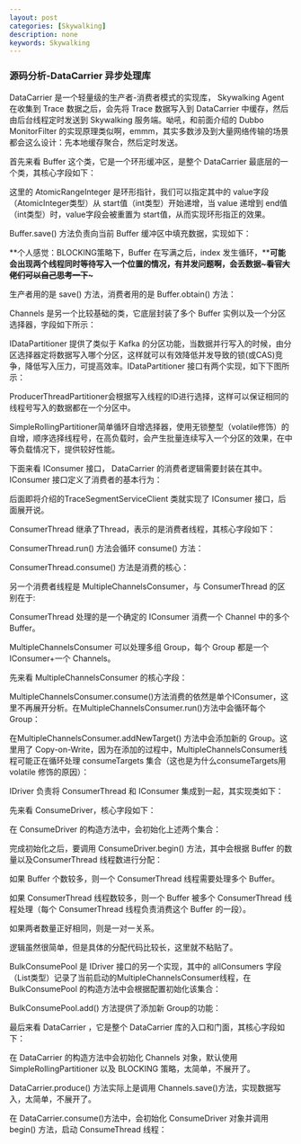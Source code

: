 ```yaml
---
layout: post
categories: [Skywalking]
description: none
keywords: Skywalking
---
```


### 源码分析-DataCarrier 异步处理库

DataCarrier 是一个轻量级的生产者-消费者模式的实现库， Skywalking Agent 在收集到 Trace 数据之后，会先将 Trace 数据写入到 DataCarrier 中缓存，然后由后台线程定时发送到 Skywalking 服务端。呦吼，和前面介绍的 Dubbo MonitorFilter 的实现原理类似啊，emmm，其实多数涉及到大量网络传输的场景都会这么设计：先本地缓存聚合，然后定时发送。



首先来看 Buffer 这个类，它是一个环形缓冲区，是整个 DataCarrier 最底层的一个类，其核心字段如下：

这里的 AtomicRangeInteger 是环形指针，我们可以指定其中的 value字段（AtomicInteger类型）从 start值（int类型）开始递增，当 value 递增到 end值（int类型）时，value字段会被重置为 start值，从而实现环形指正的效果。

Buffer.save() 方法负责向当前 Buffer 缓冲区中填充数据，实现如下：

**个人感觉：BLOCKING策略下，Buffer 在写满之后，index 发生循环，****可能会出现两个线程同时等待写入一个位置的情况，有并发问题啊，会丢数据~~~看官大佬们可以自己思考一下~~~**

生产者用的是 save() 方法，消费者用的是 Buffer.obtain() 方法：

Channels 是另一个比较基础的类，它底层封装了多个 Buffer 实例以及一个分区选择器，字段如下所示：

IDataPartitioner 提供了类似于 Kafka 的分区功能，当数据并行写入的时候，由分区选择器定将数据写入哪个分区，这样就可以有效降低并发导致的锁(或CAS)竞争，降低写入压力，可提高效率。IDataPartitioner 接口有两个实现，如下下图所示：

ProducerThreadPartitioner会根据写入线程的ID进行选择，这样可以保证相同的线程号写入的数据都在一个分区中。

SimpleRollingPartitioner简单循环自增选择器，使用无锁整型（volatile修饰）的自增，顺序选择线程号，在高负载时，会产生批量连续写入一个分区的效果，在中等负载情况下，提供较好性能。

下面来看 IConsumer 接口， DataCarrier 的消费者逻辑需要封装在其中。IConsumer 接口定义了消费者的基本行为：

后面即将介绍的TraceSegmentServiceClient 类就实现了 IConsumer 接口，后面展开说。

ConsumerThread 继承了Thread，表示的是消费者线程，其核心字段如下：

ConsumerThread.run() 方法会循环 consume() 方法：

ConsumerThread.consume() 方法是消费的核心：

另一个消费者线程是 MultipleChannelsConsumer，与 ConsumerThread 的区别在于:

ConsumerThread 处理的是一个确定的 IConsumer 消费一个 Channel 中的多个 Buffer。

MultipleChannelsConsumer 可以处理多组 Group，每个 Group 都是一个IConsumer+一个 Channels。

先来看 MultipleChannelsConsumer 的核心字段：

MultipleChannelsConsumer.consume()方法消费的依然是单个IConsumer，这里不再展开分析。在MultipleChannelsConsumer.run()方法中会循环每个 Group：

在MultipleChannelsConsumer.addNewTarget() 方法中会添加新的 Group。这里用了 Copy-on-Write，因为在添加的过程中，MultipleChannelsConsumer线程可能正在循环处理 consumeTargets 集合（这也是为什么consumeTargets用 volatile 修饰的原因）：

IDriver 负责将 ConsumerThread 和 IConsumer 集成到一起，其实现类如下：

先来看 ConsumeDriver，核心字段如下：

在 ConsumeDriver 的构造方法中，会初始化上述两个集合：

完成初始化之后，要调用 ConsumeDriver.begin() 方法，其中会根据 Buffer 的数量以及ConsumerThread 线程数进行分配：

如果 Buffer 个数较多，则一个 ConsumerThread 线程需要处理多个 Buffer。

如果 ConsumerThread 线程数较多，则一个 Buffer 被多个 ConsumerThread 线程处理（每个 ConsumerThread 线程负责消费这个 Buffer 的一段）。

如果两者数量正好相同，则是一对一关系。

逻辑虽然很简单，但是具体的分配代码比较长，这里就不粘贴了。

BulkConsumePool 是 IDriver 接口的另一个实现，其中的 allConsumers 字段（List类型）记录了当前启动的MultipleChannelsConsumer线程，在BulkConsumePool 的构造方法中会根据配置初始化该集合：

BulkConsumePool.add() 方法提供了添加新 Group的功能：

最后来看 DataCarrier ，它是整个 DataCarrier 库的入口和门面，其核心字段如下：

在 DataCarrier 的构造方法中会初始化 Channels 对象，默认使用 SimpleRollingPartitioner 以及 BLOCKING 策略，太简单，不展开了。

DataCarrier.produce() 方法实际上是调用 Channels.save()方法，实现数据写入，太简单，不展开了。

在 DataCarrier.consume()方法中，会初始化 ConsumeDriver 对象并调用 begin() 方法，启动 ConsumeThread 线程：